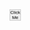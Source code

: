 <body>
<html>
<head>
  <title>20x20 Pixel Button</title>
  <style>
    .pixel-button {
      width: 20px;
      height: 20px;
      padding: 0;
      margin: 0;
      border: 1px solid #ccc; 
      background-color: #eee;
      font-size: 8px; 
      cursor: pointer; 
    }
  </style>
</head>
<body>
  <button class="pixel-button">Click Me</button>

  <script>
    const button = document.querySelector('.pixel-button');

    button.addEventListener('click', () => {
      // Perform an action on button click
      alert('Button clicked!'); 
    });
  </script>
</body>
</html>
 	
